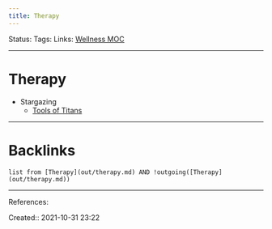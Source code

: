 ```yaml
---
title: Therapy
---
```

Status: 
Tags: 
Links: [Wellness MOC](out/wellness-moc.md)
___
# Therapy
- Stargazing
	- [Tools of Titans](out/kindle-highlights/tools-of-titans.md#^fjbyrg)
___
# Backlinks
```dataview
list from [Therapy](out/therapy.md) AND !outgoing([Therapy](out/therapy.md))
```
___
References:

Created:: 2021-10-31 23:22
